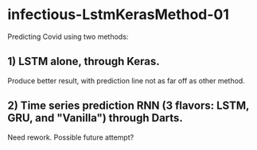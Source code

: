 # infectious-LstmKerasMethod-01
Predicting Covid using two methods: 

## 1) LSTM alone, through Keras.
  Produce better result, with prediction line not as far off as other method.
## 2) Time series prediction RNN (3 flavors: LSTM, GRU, and "Vanilla") through Darts.
  Need rework. Possible future attempt?
